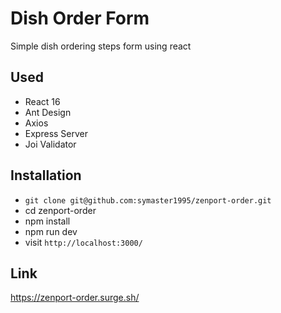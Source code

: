 # Dish Order Form

Simple dish ordering steps form using react

## Used
* React 16
* Ant Design
* Axios
* Express Server
* Joi Validator

## Installation

* `git clone git@github.com:symaster1995/zenport-order.git`
* cd zenport-order
* npm install
* npm run dev
* visit `http://localhost:3000/`

## Link
https://zenport-order.surge.sh/
